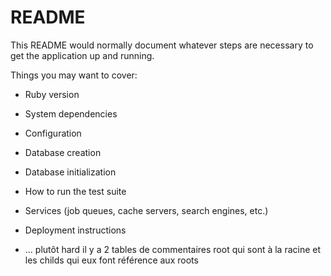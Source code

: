 # README

This README would normally document whatever steps are necessary to get the
application up and running.

Things you may want to cover:

* Ruby version

* System dependencies

* Configuration

* Database creation

* Database initialization

* How to run the test suite

* Services (job queues, cache servers, search engines, etc.)

* Deployment instructions

* ...
plutôt hard
il y a 2 tables de commentaires
root qui sont à la racine
et les childs
qui eux font référence aux roots
